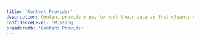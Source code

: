 ```yaml
---
title: 'Content Provider'
description: Content providers pay to host their data so that clients can retrieve it
confidenceLevel: 'Missing'
breadcrumb: 'Content Provider'
---
```


<Header />